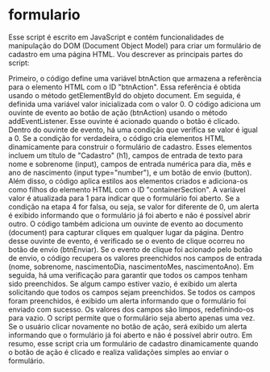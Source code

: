 # formulario

Esse script é escrito em JavaScript e contém funcionalidades de manipulação do DOM (Document Object Model) para criar um formulário de cadastro em uma página HTML. Vou descrever as principais partes do script:

Primeiro, o código define uma variável btnAction que armazena a referência para o elemento HTML com o ID "btnAction". Essa referência é obtida usando o método getElementById do objeto document.
Em seguida, é definida uma variável valor inicializada com o valor 0.
O código adiciona um ouvinte de evento ao botão de ação (btnAction) usando o método addEventListener. Esse ouvinte é acionado quando o botão é clicado.
Dentro do ouvinte de evento, há uma condição que verifica se valor é igual a 0.
Se a condição for verdadeira, o código cria elementos HTML dinamicamente para construir o formulário de cadastro. Esses elementos incluem um título de "Cadastro" (h1), campos de entrada de texto para nome e sobrenome (input), campos de entrada numérica para dia, mês e ano de nascimento (input type="number"), e um botão de envio (button).
Além disso, o código aplica estilos aos elementos criados e adiciona-os como filhos do elemento HTML com o ID "containerSection".
A variável valor é atualizada para 1 para indicar que o formulário foi aberto.
Se a condição na etapa 4 for falsa, ou seja, se valor for diferente de 0, um alerta é exibido informando que o formulário já foi aberto e não é possível abrir outro.
O código também adiciona um ouvinte de evento ao documento (document) para capturar cliques em qualquer lugar da página.
Dentro desse ouvinte de evento, é verificado se o evento de clique ocorreu no botão de envio (btnEnviar).
Se o evento de clique foi acionado pelo botão de envio, o código recupera os valores preenchidos nos campos de entrada (nome, sobrenome, nascimentoDia, nascimentoMes, nascimentoAno).
Em seguida, há uma verificação para garantir que todos os campos tenham sido preenchidos. Se algum campo estiver vazio, é exibido um alerta solicitando que todos os campos sejam preenchidos.
Se todos os campos foram preenchidos, é exibido um alerta informando que o formulário foi enviado com sucesso. Os valores dos campos são limpos, redefinindo-os para vazio.
O script permite que o formulário seja aberto apenas uma vez. Se o usuário clicar novamente no botão de ação, será exibido um alerta informando que o formulário já foi aberto e não é possível abrir outro.
Em resumo, esse script cria um formulário de cadastro dinamicamente quando o botão de ação é clicado e realiza validações simples ao enviar o formulário.
